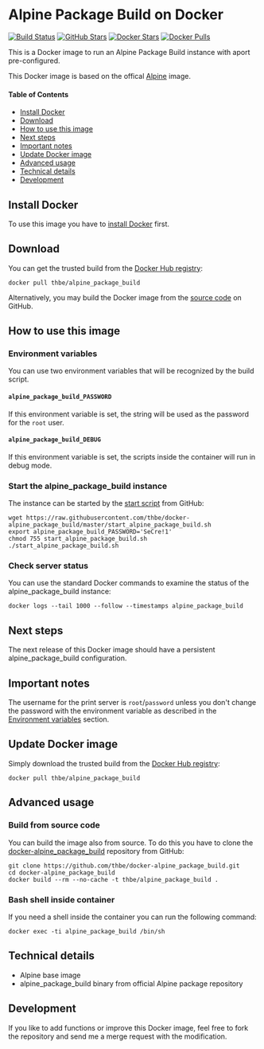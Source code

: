 # Alpine Package Build on Docker

[![Build Status](https://img.shields.io/docker/automated/thbe/alpine_package_build.svg)](https://hub.docker.com/r/thbe/alpine_package_build/builds/) [![GitHub Stars](https://img.shields.io/github/stars/thbe/docker-alpine_package_build.svg)](https://github.com/thbe/docker-alpine_package_build/stargazers) [![Docker Stars](https://img.shields.io/docker/stars/thbe/alpine_package_build.svg)](https://hub.docker.com/r/thbe/alpine_package_build) [![Docker Pulls](https://img.shields.io/docker/pulls/thbe/alpine_package_build.svg)](https://hub.docker.com/r/thbe/alpine_package_build)

This is a Docker image to run an Alpine Package Build instance with aport pre-configured.

This Docker image is based on the offical [Alpine](https://hub.docker.com/r/_/alpine/) image.

#### Table of Contents

- [Install Docker](https://github.com/thbe/docker-alpine_package_build#install-docker)
- [Download](https://github.com/thbe/docker-alpine_package_build#download)
- [How to use this image](https://github.com/thbe/docker-alpine_package_build#how-to-use-this-image)
- [Next steps](https://github.com/thbe/docker-alpine_package_build#next-steps)
- [Important notes](https://github.com/thbe/docker-alpine_package_build#important-notes)
- [Update Docker image](https://github.com/thbe/docker-alpine_package_build#update-docker-image)
- [Advanced usage](https://github.com/thbe/docker-alpine_package_build#advanced-usage)
- [Technical details](https://github.com/thbe/docker-alpine_package_build#technical-details)
- [Development](https://github.com/thbe/docker-alpine_package_build#development)

## Install Docker

To use this image you have to [install Docker](https://docs.docker.com/engine/installation/) first.

## Download

You can get the trusted build from the [Docker Hub registry](https://hub.docker.com/r/thbe/alpine_package_build/):

```
docker pull thbe/alpine_package_build
```

Alternatively, you may build the Docker image from the
[source code](https://github.com/thbe/docker-alpine_package_build#build-from-source-code) on GitHub.

## How to use this image

### Environment variables

You can use two environment variables that will be recognized by the build script.

#### `alpine_package_build_PASSWORD`

If this environment variable is set, the string will be used as the password for the `root` user.

#### `alpine_package_build_DEBUG`

If this environment variable is set, the scripts inside the container will run in debug mode.

### Start the alpine_package_build instance

The instance can be started by the [start script](https://raw.githubusercontent.com/thbe/docker-alpine_package_build/master/start_alpine_package_build.sh)
from GitHub:

```
wget https://raw.githubusercontent.com/thbe/docker-alpine_package_build/master/start_alpine_package_build.sh
export alpine_package_build_PASSWORD='SeCre!1'
chmod 755 start_alpine_package_build.sh
./start_alpine_package_build.sh
```

### Check server status

You can use the standard Docker commands to examine the status of the alpine_package_build instance:

```
docker logs --tail 1000 --follow --timestamps alpine_package_build
```

## Next steps

The next release of this Docker image should have a persistent alpine_package_build configuration.

## Important notes

The username for the print server is `root`/`password` unless you don't change the password with the environment
variable as described in the [Environment variables](https://github.com/thbe/docker-alpine_package_build#how-to-use-this-image)
section.

## Update Docker image

Simply download the trusted build from the [Docker Hub registry](https://hub.docker.com/r/thbe/alpine_package_build/):

```
docker pull thbe/alpine_package_build
```

## Advanced usage

### Build from source code

You can build the image also from source. To do this you have to clone the
[docker-alpine_package_build](https://github.com/thbe/docker-alpine_package_build) repository from GitHub:

```
git clone https://github.com/thbe/docker-alpine_package_build.git
cd docker-alpine_package_build
docker build --rm --no-cache -t thbe/alpine_package_build .
```

### Bash shell inside container

If you need a shell inside the container you can run the following command:

```
docker exec -ti alpine_package_build /bin/sh
```

## Technical details

- Alpine base image
- alpine_package_build binary from official Alpine package repository

## Development

If you like to add functions or improve this Docker image, feel free to fork the repository and send me a merge request with the modification.
